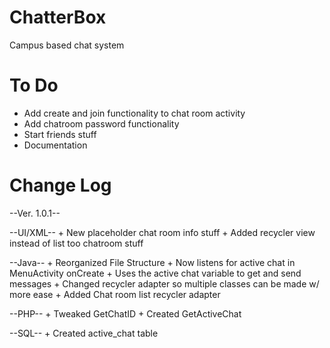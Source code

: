 # ChatterBox

Campus based chat system

# To Do

  + Add create and join functionality to chat room activity
  + Add chatroom password functionality
  + Start friends stuff
  + Documentation

# Change Log

  --Ver. 1.0.1--

   --UI/XML--
     + New placeholder chat room info stuff
     + Added recycler view instead of list too chatroom stuff

   --Java--
     + Reorganized File Structure
     + Now listens for active chat in MenuActivity onCreate
     + Uses the active chat variable to get and send messages
     + Changed recycler adapter so multiple classes can be made
       w/ more ease
     + Added Chat room list recycler adapter

   --PHP--
     + Tweaked GetChatID
     + Created GetActiveChat
     
   --SQL--
     + Created active_chat table

